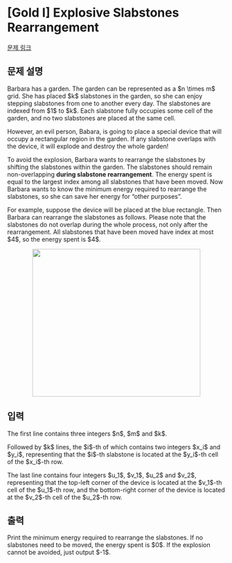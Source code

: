# [Gold I] Explosive Slabstones Rearrangement

[문제 링크](https://www.acmicpc.net/problem/34588) 

## 문제 설명

<p>Barbara has a garden. The garden can be represented as a $n \times m$ grid. She has placed $k$ slabstones in the garden, so she can enjoy stepping slabstones from one to another every day. The slabstones are indexed from $1$ to $k$. Each slabstone fully occupies some cell of the garden, and no two slabstones are placed at the same cell.</p>

<p>However, an evil person, Babara, is going to place a special device that will occupy a rectangular region in the garden. If any slabstone overlaps with the device, it will explode and destroy the whole garden!</p>

<p>To avoid the explosion, Barbara wants to rearrange the slabstones by shifting the slabstones within the garden. The slabstones should remain non-overlapping <strong>during slabstone rearrangement</strong>. The energy spent is equal to the largest index among all slabstones that have been moved. Now Barbara wants to know the minimum energy required to rearrange the slabstones, so she can save her energy for “other purposes”.</p>

<p>For example, suppose the device will be placed at the blue rectangle. Then Barbara can rearrange the slabstones as follows. Please note that the slabstones do not overlap during the whole process, not only after the rearrangement. All slabstones that have been moved have index at most $4$, so the energy spent is $4$.</p>

<p style="text-align: center;"><img alt="" src="https://upload.acmicpc.net/f921d578-4d0f-43bb-8541-ef43c1fb31f9/-/preview/" style="width: 388px; height: 341px;"></p>

## 입력 

 <p>The first line contains three integers $n$, $m$ and $k$.</p>

<p>Followed by $k$ lines, the $i$-th of which contains two integers $x_i$ and $y_i$, representing that the $i$-th slabstone is located at the $y_i$-th cell of the $x_i$-th row.</p>

<p>The last line contains four integers $u_1$, $v_1$, $u_2$ and $v_2$, representing that the top-left corner of the device is located at the $v_1$-th cell of the $u_1$-th row, and the bottom-right corner of the device is located at the $v_2$-th cell of the $u_2$-th row.</p>

## 출력 

 <p>Print the minimum energy required to rearrange the slabstones. If no slabstones need to be moved, the energy spent is $0$. If the explosion cannot be avoided, just output $-1$.</p>

